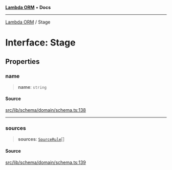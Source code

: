 [**Lambda ORM**](../README.md) • **Docs**

***

[Lambda ORM](../README.md) / Stage

# Interface: Stage

## Properties

### name

> **name**: `string`

#### Source

[src/lib/schema/domain/schema.ts:138](https://github.com/lambda-orm/lambdaorm-base/blob/5d74b344f8322b5f4e53698b0a2759c1bc628a31/src/lib/schema/domain/schema.ts#L138)

***

### sources

> **sources**: [`SourceRule`](SourceRule.md)[]

#### Source

[src/lib/schema/domain/schema.ts:139](https://github.com/lambda-orm/lambdaorm-base/blob/5d74b344f8322b5f4e53698b0a2759c1bc628a31/src/lib/schema/domain/schema.ts#L139)
